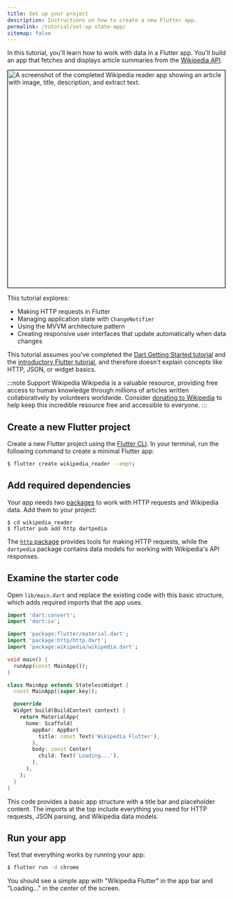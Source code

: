 ```yaml
---
title: Set up your project
description: Instructions on how to create a new Flutter app.
permalink: /tutorial/set-up-state-app/
sitemap: false
---
```


In this tutorial, you'll learn how to work with data in a Flutter app.
You'll build an app that fetches and displays article summaries from
the [Wikipedia API][]. 

<img src="/assets/images/docs/tutorial/wikipedia_app.png" height="500px" 
style="border:1px solid black" alt="A screenshot of the completed 
Wikipedia reader app showing an article with image, title, 
description, and extract text.">

This tutorial explores:

* Making HTTP requests in Flutter
* Managing application state with `ChangeNotifier`
* Using the MVVM architecture pattern
* Creating responsive user interfaces that update automatically when
  data changes 


This tutorial assumes you've completed the [Dart Getting Started
tutorial][] and the [introductory Flutter tutorial][], and therefore
doesn't explain concepts like HTTP, JSON, or widget basics.

:::note Support Wikipedia
Wikipedia is a valuable resource, providing free
access to human knowledge through millions of articles written
collaboratively by volunteers worldwide. Consider [donating to
Wikipedia][] to help keep this incredible resource free and accessible
to everyone.
:::

## Create a new Flutter project

Create a new Flutter project using the [Flutter CLI][]. In your
terminal, run the following command to create a minimal Flutter app:

```bash
$ flutter create wikipedia_reader --empty
```

## Add required dependencies

Your app needs two [packages][] to work with HTTP requests and
Wikipedia data. Add them to your project:

```shell
$ cd wikipedia_reader
$ flutter pub add http dartpedia
```

The [`http` package][] provides tools for making HTTP requests, while
the `dartpedia` package contains data models for working with
Wikipedia's API responses.

## Examine the starter code

Open `lib/main.dart` and replace the existing code with this basic
structure, which adds required imports that the app uses.

```dart
import 'dart:convert';
import 'dart:io';

import 'package:flutter/material.dart';
import 'package:http/http.dart';
import 'package:wikipedia/wikipedia.dart';

void main() {
  runApp(const MainApp());
}

class MainApp extends StatelessWidget {
  const MainApp({super.key});

  @override
  Widget build(BuildContext context) {
    return MaterialApp(
      home: Scaffold(
        appBar: AppBar(
          title: const Text('Wikipedia Flutter'),
        ),
        body: const Center(
          child: Text('Loading...'),
        ),
      ),
    );
  }
}
```

This code provides a basic app structure with a title bar and
placeholder content. The imports at the top include everything you
need for HTTP requests, JSON parsing, and Wikipedia data models.

## Run your app

Test that everything works by running your app:

```bash
$ flutter run -d chrome
```

You should see a simple app with "Wikipedia Flutter" in the app bar
and "Loading..." in the center of the screen.

[Wikipedia API]: https://en.wikipedia.org/api/rest_v1/
[donating to Wikipedia]: https://donate.wikimedia.org/
[introductory Flutter tutorial]: /tutorial/create-an-app/
[Dart Getting Started tutorial]: {{site.dart-site}}/tutorial
[Flutter CLI]: /reference/flutter-cli
[packages]: /packages-and-plugins/using-packages
[`http` package]: {{site.pub}}/packages/http
